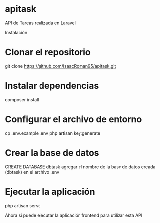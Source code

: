 # apitask
 API de Tareas realizada en Laravel 

Instalación
# Clonar el repositorio
git clone https://github.com/IsaacRoman95/apitask.git

# Instalar dependencias
composer install

# Configurar el archivo de entorno
cp .env.example .env
php artisan key:generate

# Crear la base de datos
CREATE DATABASE dbtask
agregar el nombre de la base de datos creada (dbtask) en el archivo .env

# Ejecutar la aplicación 
php artisan serve

Ahora si puede ejecutar la aplicación frontend para utilizar esta API 

